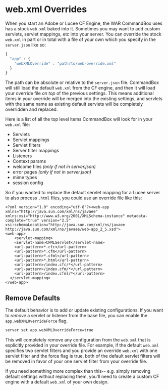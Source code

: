 # web.xml Overrides

When you start an Adobe or Lucee CF Engine, the WAR CommandBox uses has a stock `web.xml` baked into it.  Sometimes you may want to add custom servlets, servlet mappings, etc into your server.  You can override the stock `web.xml` in part or in total with a file of your own which you specify in the `server.json` like so:

```javascript
{
  "app" : {
    "webXMLOverride" : "path/to/web-override.xml"
  }
}
```

The path can be absolute or relative to the `server.json` file.  CommandBox will still load the default `web.xml` from the CF engine, and then it will load your override file _on top_ of the previous settings.  This means additional items in your override will be merged into the existing settings, and servlets with the same name as existing default servlets will be completely overridden and replaced.

Here is a list of all the top level items CommandBox will look for in your `web.xml` file:

* Servlets
* Servlet mappings
* Servlet filters
* Server filter mappings
* Listeners
* Context params
* welcome files _\(only if not in server.json\)_
* error pages _\(only if not in server.json\)_
* mime types
* session config

So if you wanted to replace the default servlet mapping for a Lucee server to also process `.html` files, you could use an override file like this:

```markup
<?xml version="1.0" encoding="utf-8"?><web-app xmlns="http://java.sun.com/xml/ns/javaee" xmlns:xsi="http://www.w3.org/2001/XMLSchema-instance" metadata-complete="true" version="2.5" xsi:schemaLocation="http://java.sun.com/xml/ns/javaee http://java.sun.com/xml/ns/javaee/web-app_2_5.xsd">
<web-app>
    <servlet-mapping>
    <servlet-name>CFMLServlet</servlet-name>
    <url-pattern>*.cfc</url-pattern>
    <url-pattern>*.cfm</url-pattern>
    <url-pattern>*.cfml</url-pattern>
    <url-pattern>*.html</url-pattern>
    <url-pattern>/index.cfc/*</url-pattern>
    <url-pattern>/index.cfm/*</url-pattern>
    <url-pattern>/index.cfml/*</url-pattern>
  </servlet-mapping>
</web-app>
```

## Remove Defaults

The default behavior is to add or update existing configurations.  If you want to _remove_ a servlet or listener from the base file, you can enable the `app.webXMLOverrideForce` flag.

```bash
server set app.webXMLOverrideForce=true
```

This will completely remove any configuration from the `web.xml` that is explicitly provided in your override file.  For example, if the default `web.xml` specifies two servlet filters and you provide an override `web.xml` with one servlet filter and the force flag is true, both of the default servlet filters will be removed in favor of your one servlet filter from your override file.

If you need something more complex than this-- e.g. simply removing default settings without replacing them, you'll need to create a custom CF engine with a default `web.xml` of your own design.

